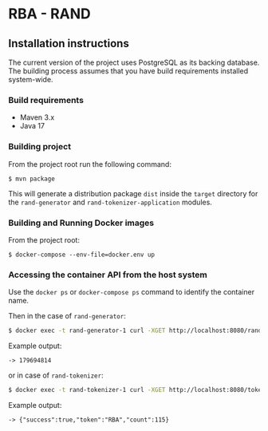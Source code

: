 # RBA - RAND

## Installation instructions
The current version of the project uses PostgreSQL as its backing database.   
The building process assumes that you have build requirements installed system-wide.

### Build requirements
* Maven 3.x
* Java 17

### Building project
From the project root run the following command:
```shell 
$ mvn package  
```

This will generate a distribution package `dist` inside the `target` directory for the `rand-generator` and `rand-tokenizer-application` modules.

### Building and Running Docker images

From the project root:
```shell  
$ docker-compose --env-file=docker.env up
```  

### Accessing the container API from the host system

Use the `docker ps` or `docker-compose ps` command to identify the container name.

Then in the case of `rand-generator`:

```bash
$ docker exec -t rand-generator-1 curl -XGET http://localhost:8080/random/int
```
Example output:
```text
-> 179694814
```

or in case of `rand-tokenizer`:

```bash
$ docker exec -t rand-tokenizer-1 curl -XGET http://localhost:8080/tokens/RBA/count -d 'from=2022-10-06T00:00:00' -d 'to=2023-11-06T13:20:24'
```

Example output:
```text
-> {"success":true,"token":"RBA","count":115}
```
